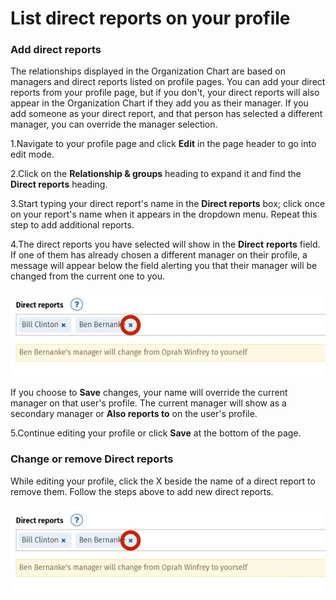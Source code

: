 # List direct reports on your profile



### Add direct reports

The relationships displayed in the Organization Chart are based on managers and direct reports listed on profile pages. You can add your direct reports from your profile page, but if you don't, your direct reports will also appear in the Organization Chart if they add you as their manager. If you add someone as your direct report, and that person has selected a different manager, you can override the manager selection.  
 

1.Navigate to your profile page and click **Edit** in the page header to go into edit mode.

2.Click on the **Relationship & groups** heading to expand it and find the **Direct reports** heading.

3.Start typing your direct report's name in the **Direct reports** box; click once on your report's name when it appears in the dropdown menu. Repeat this step to add additional reports.

4.The direct reports you have selected will show in the **Direct** **reports** field. If one of them has already chosen a different manager on their profile, a message will appear below the field alerting you that their manager will be changed from the current one to you.  
  


![](../../.gitbook/assets/1%20%2885%29.jpg)



If you choose to **Save** changes, your name will override the current manager on that user's profile. The current manager will show as a secondary manager or **Also reports to** on the user's profile.

5.Continue editing your profile or click **Save** at the bottom of the page.

### Change or remove Direct reports

While editing your profile, click the X beside the name of a direct report to remove them. Follow the steps above to add new direct reports.

![](../../.gitbook/assets/1%20%2892%29.jpg)

